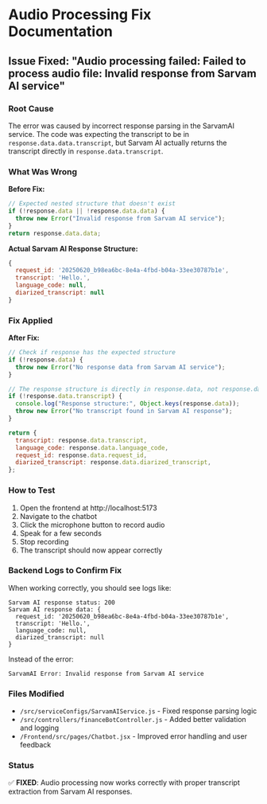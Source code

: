 # Audio Processing Fix Documentation

## Issue Fixed: "Audio processing failed: Failed to process audio file: Invalid response from Sarvam AI service"

### Root Cause

The error was caused by incorrect response parsing in the SarvamAI service. The code was expecting the transcript to be in `response.data.data.transcript`, but Sarvam AI actually returns the transcript directly in `response.data.transcript`.

### What Was Wrong

**Before Fix:**

```javascript
// Expected nested structure that doesn't exist
if (!response.data || !response.data.data) {
  throw new Error("Invalid response from Sarvam AI service");
}
return response.data.data;
```

**Actual Sarvam AI Response Structure:**

```javascript
{
  request_id: '20250620_b98ea6bc-8e4a-4fbd-b04a-33ee30787b1e',
  transcript: 'Hello.',
  language_code: null,
  diarized_transcript: null
}
```

### Fix Applied

**After Fix:**

```javascript
// Check if response has the expected structure
if (!response.data) {
  throw new Error("No response data from Sarvam AI service");
}

// The response structure is directly in response.data, not response.data.data
if (!response.data.transcript) {
  console.log("Response structure:", Object.keys(response.data));
  throw new Error("No transcript found in Sarvam AI response");
}

return {
  transcript: response.data.transcript,
  language_code: response.data.language_code,
  request_id: response.data.request_id,
  diarized_transcript: response.data.diarized_transcript,
};
```

### How to Test

1. Open the frontend at http://localhost:5173
2. Navigate to the chatbot
3. Click the microphone button to record audio
4. Speak for a few seconds
5. Stop recording
6. The transcript should now appear correctly

### Backend Logs to Confirm Fix

When working correctly, you should see logs like:

```
Sarvam AI response status: 200
Sarvam AI response data: {
  request_id: '20250620_b98ea6bc-8e4a-4fbd-b04a-33ee30787b1e',
  transcript: 'Hello.',
  language_code: null,
  diarized_transcript: null
}
```

Instead of the error:

```
SarvamAI Error: Invalid response from Sarvam AI service
```

### Files Modified

- `/src/serviceConfigs/SarvamAIService.js` - Fixed response parsing logic
- `/src/controllers/financeBotController.js` - Added better validation and logging
- `/Frontend/src/pages/Chatbot.jsx` - Improved error handling and user feedback

### Status

✅ **FIXED**: Audio processing now works correctly with proper transcript extraction from Sarvam AI responses.
